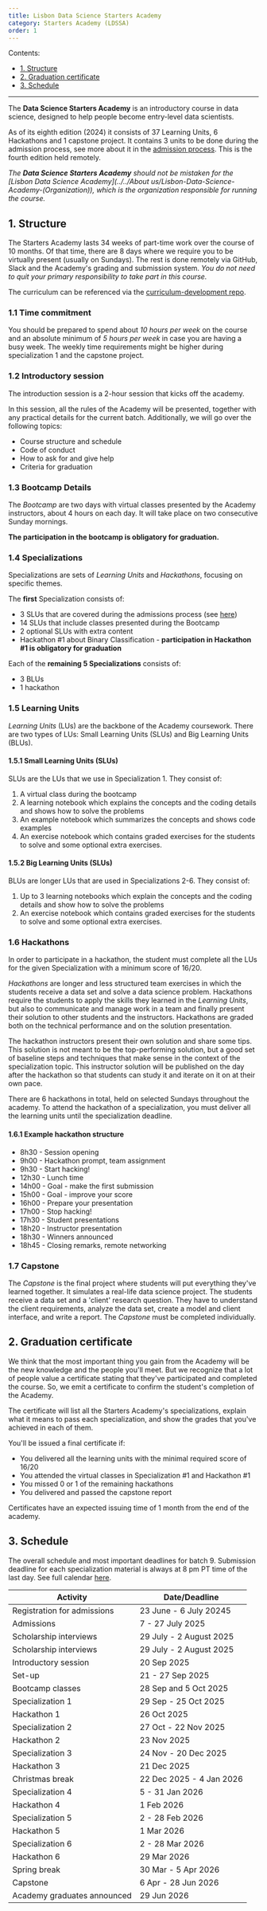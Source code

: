 ```yaml
---
title: Lisbon Data Science Starters Academy
category: Starters Academy (LDSSA)
order: 1
---
```


Contents:
- [1. Structure](#1-structure)
- [2. Graduation certificate](#2-graduation-certificate)
- [3. Schedule](#3-schedule)

---

The **Data Science Starters Academy** is an introductory course in data science, designed to help people become entry-level data scientists. 

As of its eighth edition (2024) it consists of 37 Learning Units, 6 Hackathons and 1 capstone project. It contains 3 units to be done 
during the admission process, see more about it in the [admission process](../../Applicants/Application-process). This is the fourth edition held remotely.

_The **Data Science Starters Academy** should not be mistaken for the 
[Lisbon Data Science Academy](../../About us/Lisbon-Data-Science-Academy-(Organization)), which 
is the organization responsible for running the course._


## 1. Structure 
The Starters Academy lasts 34 weeks of part-time work over the course of 10 months. 
Of that time, there are 8 days where we require you to be virtually present (usually on Sundays).
The rest is done remotely via GitHub, Slack and the Academy's grading and submission system. 
*You do not need to quit your primary responsibility to take part in this course.*

The curriculum can be referenced via the [curriculum-development repo](https://github.com/LDSSA/curriculum-development).

### 1.1 Time commitment
You should be prepared to spend about *10 hours per week* on the course and an absolute minimum of *5 hours per week* in case you are having a busy week. The weekly time requirements might be higher during specialization 1 and the capstone project.

### 1.2 Introductory session

The introduction session is a 2-hour session that kicks off the academy. 

In this session, all the rules of the Academy
will be presented, together with any practical details for the current batch. Additionally, 
we will go over the following topics:

* Course structure and schedule
* Code of conduct
* How to ask for and give help
* Criteria for graduation

### 1.3 Bootcamp Details

The _Bootcamp_ are two days with virtual classes presented by the Academy instructors, about 4 hours on each day. It will take place on two consecutive Sunday mornings.

**The participation in the bootcamp is obligatory for graduation.**

### 1.4 Specializations 
Specializations are sets of _Learning Units_ and _Hackathons_, focusing on specific themes.

The **first** Specialization consists of:
- 3 SLUs that are covered during the admissions process (see [here](../../Applicants/Application-process#admission-tests))
- 14 SLUs that include classes presented during the Bootcamp
- 2 optional SLUs with extra content
- Hackathon #1 about Binary Classification - **participation in Hackathon #1 is obligatory for graduation**

Each of the **remaining 5 Specializations** consists of:
- 3 BLUs
- 1 hackathon

### 1.5 Learning Units 
_Learning Units_ (LUs) are the backbone of the Academy coursework.
There are two types of LUs: Small Learning Units (SLUs) and Big Learning Units (BLUs).

#### 1.5.1 Small Learning Units (SLUs)
SLUs are the LUs that we use in Specialization 1. They consist of:
1. A virtual class during the bootcamp
1. A learning notebook which explains the concepts and the coding details and shows how to solve the 
problems
1. An example notebook which summarizes the concepts and shows code examples
1. An exercise notebook which contains graded exercises for the students to solve and some 
optional extra exercises.

#### 1.5.2 Big Learning Units (SLUs)
BLUs are longer LUs that are used in Specializations 2-6. They consist of:

1. Up to 3 learning notebooks which explain the concepts and the coding details and show how to 
solve the problems
1. An exercise notebook which contains graded exercises for the students to solve and some 
optional extra exercises.

### 1.6 Hackathons 

In order to participate in a hackathon, the student must complete all the LUs for the given
Specialization with a minimum score of 16/20.

_Hackathons_ are longer and less structured team exercises in which the students 
receive a data set and solve a data science problem. Hackathons require the students to apply the 
skills they learned in the _Learning Units_, but also to communicate and manage work in a team and finally present
their solution to other students and the instructors.
Hackathons are graded both on the technical performance and on the solution presentation. 

The hackathon instructors present their own solution and share some tips. This solution is not meant to be the 
top-performing solution, but a good set of baseline steps and techniques that make sense in the context of the specialization topic.
This instructor solution will be published on the day
after the hackathon so that students can study it and iterate on it on at their own pace.

There are 6 hackathons in total, held on selected Sundays throughout the academy. To attend
the hackathon of a specialization, you must deliver all the learning units until the specialization deadline.

#### 1.6.1 Example hackathon structure
- 8h30 - Session opening
- 9h00 - Hackathon prompt, team assignment
- 9h30 - Start hacking!
- 12h30 - Lunch time
- 14h00 - Goal - make the first submission
- 15h00 - Goal - improve your score
- 16h00 - Prepare your presentation
- 17h00 - Stop hacking!
- 17h30 - Student presentations
- 18h20 - Instructor presentation
- 18h30 - Winners announced
- 18h45 - Closing remarks, remote networking

### 1.7 Capstone
The _Capstone_ is the final project where students will put everything they've learned together. It simulates a real-life data science project. The students receive a data set and a 'client' research question. They have to understand the client requirements, analyze the data set, create a model and client interface, and write a report.
The _Capstone_ must be completed individually.

## 2. Graduation certificate

We think that the most important thing you gain from the Academy will be the new knowledge and the people 
you'll meet. But we recognize that a lot of people value a certificate stating that they've participated and completed
the course. So, we emit a certificate to confirm the student's completion of the Academy.

The certificate will list all the Starters Academy's specializations, explain what it means to pass 
each specialization, and show the grades that you've achieved in each of them. 

You'll be issued a final certificate if:
* You delivered all the learning units with the minimal required score of 16/20
* You attended the virtual classes in Specialization #1 and Hackathon #1
* You missed 0 or 1 of the remaining hackathons
* You delivered and passed the capstone report

Certificates have an expected issuing time of 1 month from the end of the academy.

## 3. Schedule

The overall schedule and most important deadlines for batch 9. Submission deadline for each specialization material is always at 8 pm PT time of the last day. See full calendar [here](https://calendar.google.com/calendar/u/0?cid=Y183NDk2MWIwZjYzMTRiODVlMzY1NjNlYjI0MzQ5MDkxZWQ3ODM3Nzk5ZDEzOTQxNGE5YjZjODBjYTNjOTQ2NzEyQGdyb3VwLmNhbGVuZGFyLmdvb2dsZS5jb20).

| Activity  | Date/Deadline                  |
|---------------------------------------------------------------------|--------------------------------|
| Registration for admissions | 23 June - 6 July 20245 |
| Admissions | 7 - 27 July 2025 |
| Scholarship interviews | 29 July - 2 August 2025 |
| Scholarship interviews | 29 July - 2 August 2025 |
| Introductory session                                                 | 20 Sep 2025 |
| Set-up                                                               | 21 - 27 Sep 2025           |
| Bootcamp classes                                                     | 28 Sep and 5 Oct 2025           |
| Specialization 1                                                     | 29 Sep - 25 Oct 2025    |
| Hackathon 1                                                          | 26 Oct 2025             |
| Specialization 2                                                     | 27 Oct - 22 Nov 2025 |
| Hackathon 2                                                          | 23 Nov 2025            |
| Specialization 3                                                     | 24 Nov -  20 Dec 2025    |
| Hackathon 3                                                          | 21 Dec 2025              |
| Christmas break                                                      | 22 Dec 2025 - 4 Jan 2026    |
| Specialization 4                                                     | 5 - 31 Jan 2026       |
| Hackathon 4                                                          | 1 Feb 2026           |
| Specialization 5                                                     | 2 - 28 Feb 2026  |
| Hackathon 5                                                          | 1 Mar 2026          |
| Specialization 6                                                     | 2 - 28 Mar 2026   |
| Hackathon 6                                                          | 29 Mar 2026          |
| Spring break                                                         | 30 Mar - 5 Apr 2026         |
| Capstone                                                             | 6 Apr - 28 Jun 2026         |
| Academy graduates announced                                          | 29 Jun 2026         |
 
